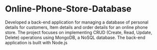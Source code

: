 # Online-Phone-Store-Database

Developed a back-end application for managing a database of personal details for customers, Item details and order details for an online phone store. The project focuses on implementing CRUD (Create, Read, Update, Delete) operations using MongoDB, a NoSQL database. The back-end application is built with Node.js
